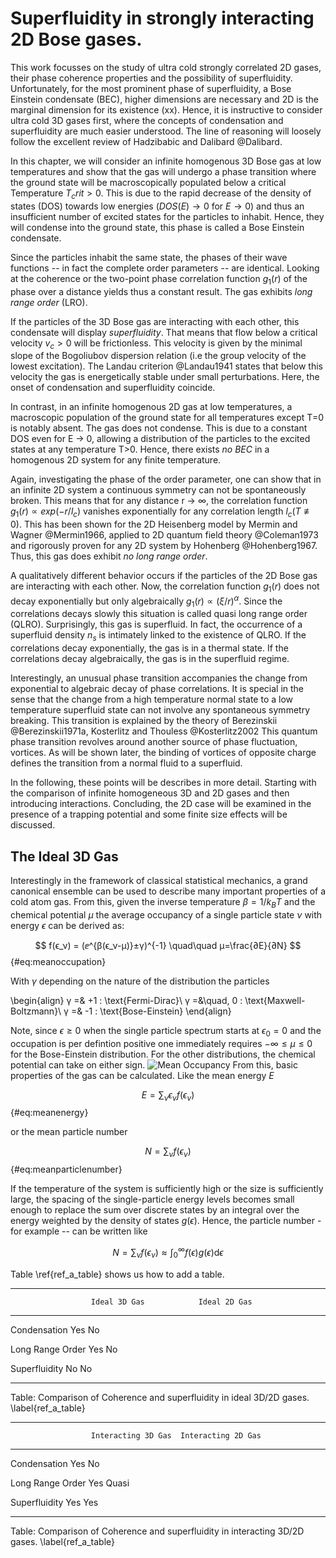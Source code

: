 # Superfluidity in strongly interacting 2D Bose gases.

This work focusses on the study of ultra cold strongly correlated 2D gases, their phase coherence properties and the possibility of superfluidity. Unfortunately, for the most prominent phase of superfluidity, a Bose Einstein condensate (BEC), higher dimensions are necessary and 2D is the marginal dimension for its existence (xx). Hence, it is instructive to consider ultra cold 3D gases first, where the concepts of condensation and superfluidity are much easier understood. The line of reasoning will loosely follow the excellent review of Hadzibabic and Dalibard @Dalibard.

In this chapter, we will consider an infinite homogenous 3D Bose gas at low temperatures and show that the gas will undergo a phase transition where the ground state will be macroscopically populated below a critical Temperature $T_crit > 0$. This is due to the rapid decrease of the density of states (DOS) towards low energies ($DOS(E) → 0$ for $E → 0$) and thus an insufficient number of excited states for the particles to inhabit. Hence, they will condense into the ground state, this phase is called a Bose Einstein condensate.

Since the particles inhabit the same state, the phases of their wave functions -- in fact the complete order parameters  -- are identical. Looking at the coherence or the two-point phase correlation function $g_1(r)$ of the phase over a distance yields thus a constant result. The gas exhibits *long range order* (LRO).

If the particles of the 3D Bose gas are interacting with each other, this condensate will display *superfluidity*. That means that flow below a critical velocity $v_c > 0$ will be frictionless. This velocity is given by the minimal slope of the Bogoliubov dispersion relation (i.e the group velocity of the lowest excitation). The Landau criterion @Landau1941 states that below this velocity the gas is energetically stable under small perturbations.
Here, the onset of condensation and superfluidity coincide.

In contrast, in an infinite homogenous 2D gas at low temperatures, a macroscopic population of the ground state for all temperatures except T=0 is notably absent. The gas does not condense. This is due to a constant DOS even for E → 0, allowing a distribution of the particles to the excited states at any temperature T>0.
Hence, there exists *no BEC* in a homogenous 2D system for any finite temperature.

Again, investigating the phase of the order parameter, one can show that in an infinite 2D system a continuous symmetry can not be spontaneously broken. This means that for any distance r → ∞, the correlation function $g_1(r) ∝ exp(-r/l_c)$ vanishes exponentially for any correlation length $l_c(T≢0)$. This has been shown for the 2D Heisenberg model by Mermin and Wagner @Mermin1966, applied to 2D quantum field theory @Coleman1973 and rigorously proven for any 2D system by Hohenberg @Hohenberg1967. Thus, this gas does exhibit *no long range order*.

A qualitatively different behavior occurs if the particles of the 2D Bose gas are interacting with each other. Now, the correlation function $g_1(r)$ does not decay exponentially but only algebraically $g_1(r) ∝ (ξ/r)^α$. Since the correlations decays slowly this situation is called quasi long range order (QLRO).
Surprisingly, this gas is superfluid. In fact, the occurrence of a superfluid density $n_s$ is intimately linked to the existence of QLRO. If the correlations decay exponentially, the gas is in a thermal state. If the correlations decay algebraically, the gas is in the superfluid regime.

Interestingly, an unusual phase transition accompanies the change from exponential to algebraic decay of phase correlations. It is special in the sense that the change from a high temperature normal state to a low temperature superfluid state can not involve any spontaneous symmetry breaking. This transition is explained by the theory of Berezinskii @Berezinskii1971a, Kosterlitz and Thouless @Kosterlitz2002 This quantum phase transition revolves around another source of phase fluctuation, vortices. As will be shown later, the binding of vortices of opposite charge defines the transition from a normal fluid to a superfluid.

In the following, these points will be describes in more detail. Starting with the comparison of infinite homogeneous 3D and 2D gases and then introducing interactions. Concluding, the 2D case will be examined in the presence of a trapping potential and some finite size effects will be discussed.

## The Ideal 3D Gas

Interestingly in the framework of classical statistical mechanics, a grand canonical ensemble can be used to describe many important properties of a cold atom gas. From this, given the inverse temperature $β=1/k_B T$ and the chemical potential $μ$ the average occupancy of a single particle state $ν$ with energy $ϵ$ can be derived as:

$$ f(ϵ_ν) = (ⅇ^{β(ϵ_ν-μ)}±γ)^{-1} \quad\quad μ=\frac{∂E}{∂N} $$ {#eq:meanoccupation}

With $γ$ depending on the nature of the distribution the particles

\begin{align}
γ =& +1       : \text{Fermi-Dirac}\\
γ =&\quad\, 0 : \text{Maxwell-Boltzmann}\\
γ =& -1       : \text{Bose-Einstein}
\end{align}

Note, since $ϵ ≥ 0$ when the single particle spectrum starts at $ϵ_0 = 0$ and the occupation is per defintion positive one immediately requires $-∞ ≤ μ ≤ 0$ for the Bose-Einstein distribution. For the other distributions, the chemical potential can take on either sign.
![Mean Occupancy](/Volumes/Data/Jonas/Documents/latex/phd_thesis_markdown/images/2016/07/MeanOccupancy.png)
From this, basic properties of the gas can be calculated. Like the mean energy $E$

$$ E = ∑_ν ϵ_ν f(ϵ_ν)$$ {#eq:meanenergy}

or the mean particle number

$$ N = ∑_ν f(ϵ_ν)$$ {#eq:meanparticlenumber}

If the temperature of the system is sufficiently high or the size is sufficiently large, the spacing of the single-particle energy levels becomes small enough to replace the sum over discrete states by an integral over the energy weighted by the density of states $g(ϵ)$. Hence, the particle number - for example -- can be written like

$$ N = ∑_ν f(ϵ_ν) ≈ ∫_0^∞ f(ϵ) g(ϵ) \text{d}ϵ $$



Table \ref{ref_a_table} shows us how to add a table.

<!-- \newpage -->

-----------------------------------------------------------
                      Ideal 3D Gas            Ideal 2D Gas                
----------------      --------------      ------------------    
Condensation          Yes                 No

Long Range Order      Yes                 No    

Superfluidity         No                  No          

--------------   -------------------------------------------

Table: Comparison of Coherence and superfluidity in ideal 3D/2D gases. \label{ref_a_table}

-----------------------------------------------------------
                      Interacting 3D Gas  Interacting 2D Gas                
----------------      --------------      ------------------    
Condensation          Yes                 No

Long Range Order      Yes                 Quasi   

Superfluidity         Yes                 Yes         

--------------   -------------------------------------------

Table: Comparison of Coherence and superfluidity in interacting  3D/2D gases. \label{ref_a_table}

